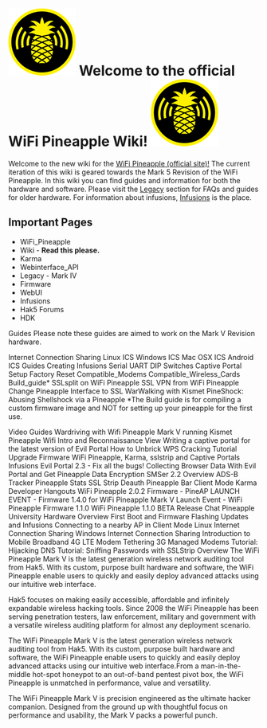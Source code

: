 # ![](imgs/wiki_logo.png) Welcome to the official WiFi Pineapple Wiki! ![](imgs/wiki_logo.png)

Welcome to the new wiki for the [WiFi Pineapple (official site)!](https://wifipineapple.com/) The current iteration of this wiki is geared towards the Mark 5 Revision of the WiFi Pineapple. In this wiki you can find guides and information for both the hardware and software. Please visit the [Legacy](legacy.md) section for FAQs and guides for older hardware. For information about infusions, [Infusions](infusions.md) is the place.

## Important Pages

- WiFi_Pineapple
- Wiki - **Read this please.**
- Karma
- Webinterface_API
- Legacy - Mark IV
- Firmware
- WebUI
- Infusions
- Hak5 Forums
- HDK

Guides
Please note these guides are aimed to work on the Mark V Revision hardware.

Internet Connection Sharing
Linux ICS
Windows ICS
Mac OSX ICS
Android ICS
Guides
Creating Infusions
Serial UART
DIP Switches
Captive Portal Setup
Factory Reset
Compatible_Modems
Compatible_Wireless_Cards
Build_guide*
SSLsplit on WiFi Pineapple
SSL VPN from WiFi Pineapple
Change Pineapple Interface to SSL
WarWalking with Kismet
PineShock: Abusing Shellshock via a Pineapple
*The Build guide is for compiling a custom firmware image and NOT for setting up your pineapple for the first use.

Video Guides
Wardriving with Wifi Pineapple Mark V running Kismet
Pineapple Wifi Intro and Reconnaissance View
Writing a captive portal for the latest version of Evil Portal
How to Unbrick
WPS Cracking Tutorial
Upgrade Firmware
WiFi Pineapple, Karma, sslstrip and Captive Portals
Infusions
Evil Portal 2.3 - Fix all the bugs!
Collecting Browser Data With Evil Portal and Get
Pineapple Data Encryption
SMSer 2.2 Overview
ADS-B Tracker
Pineapple Stats
SSL Strip
Deauth
Pineapple Bar
Client Mode
Karma
Developer Hangouts
WiFi Pineapple 2.0.2 Firmware - PineAP
LAUNCH EVENT - Firmware 1.4.0 for WiFi Pineapple Mark V
Launch Event - WiFi Pineapple Firmware 1.1.0
WiFi Pineapple 1.1.0 BETA Release Chat
Pineapple University
Hardware Overview
First Boot and Firmware Flashing
Updates and Infusions
Connecting to a nearby AP in Client Mode
Linux Internet Connection Sharing
Windows Internet Connection Sharing
Introduction to Mobile Broadband
4G LTE Modem Tethering
3G Managed Modems
Tutorial: Hijacking DNS
Tutorial: Sniffing Passwords with SSLStrip
Overview
The WiFi Pineapple Mark V is the latest generation wireless network auditing tool from Hak5. With its custom, purpose built hardware and software, the WiFi Pineapple enable users to quickly and easily deploy advanced attacks using our intuitive web interface.

Hak5 focuses on making easily accessible, affordable and infinitely expandable wireless hacking tools. Since 2008 the WiFi Pineapple has been serving penetration testers, law enforcement, military and government with a versatile wireless auditing platform for almost any deployment scenario.

The WiFi Pineapple Mark V is the latest generation wireless network auditing tool from Hak5. With its custom, purpose built hardware and software, the WiFi Pineapple enable users to quickly and easily deploy advanced attacks using our intuitive web interface.From a man-in-the-middle hot-spot honeypot to an out-of-band pentest pivot box, the WiFi Pineapple is unmatched in performance, value and versatility.

The WiFi Pineapple Mark V is precision engineered as the ultimate hacker companion. Designed from the ground up with thoughtful focus on performance and usability, the Mark V packs a powerful punch.